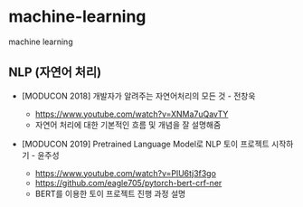 # machine-learning
machine learning


## NLP (자연어 처리)
- [MODUCON 2018] 개발자가 알려주는 자연어처리의 모든 것 - 전창욱
  - https://www.youtube.com/watch?v=XNMa7uQavTY
  - 자연어 처리에 대한 기본적인 흐름 및 개념을 잘 설명해줌

- [MODUCON 2019] Pretrained Language Model로 NLP 토이 프로젝트 시작하기 - 윤주성
  - https://www.youtube.com/watch?v=PlU6tj3f3go
  - https://github.com/eagle705/pytorch-bert-crf-ner
  - BERT를 이용한 토이 프로젝트 진행 과정 설명
